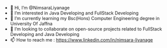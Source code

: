 - 👋 Hi, I’m @NimsaraLiyanage
- 👀 I’m interested in Java Developing and FullStack Developing
- 🌱 I’m currently learning my Bsc(Hons) Computer Engineering degree in University Of Jaffna 
- 💞️ I’m looking to collaborate on open-source projects related to FullStack Developing and Java Developing
- 📫 How to reach me : https://www.linkedin.com/in/nimsara-liyanage
<!---
NimsaraLiyanage/NimsaraLiyanage is a ✨ special ✨ repository because its `README.md` (this file) appears on your GitHub profile.
You can click the Preview link to take a look at your changes.
--->
